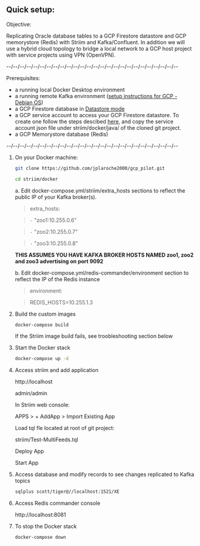 
Quick setup:
------------

Objective:

Replicating Oracle database tables to a GCP Firestore datastore and GCP memorystore (Redis) with Striim and Kafka/Confluent.  In addition we will use a hybrid cloud topology to bridge a local network to a GCP host project with service projects using VPN (OpenVPN).

--/--/--/--/--/--/--/--/--/--/--/--/--/--/--/--/--/--/--/--/--/--/--/--/--/--

Prerequisites:
- a running local Docker Desktop environment
- a running remote Kafka environment ([setup instructions for GCP - Debian OS](https://github.com/jplaroche2000/striim/blob/master/kafka/Build%20a%20Kafka%20Cluster%20on%20GCP.pdf))
- a GCP Firestore database in [Datastore mode](https://cloud.google.com/datastore/docs/quickstart)
- a GCP service account to access your GCP Firestore datastore.  To create one follow the steps descibed [here](https://cloud.google.com/iam/docs/creating-managing-service-account-keys#iam-service-account-keys-create-console), and copy the service account json file under striim/docker/java/ of the cloned git project.
- a GCP Memorystore database (Redis)

--/--/--/--/--/--/--/--/--/--/--/--/--/--/--/--/--/--/--/--/--/--/--/--/--/--

1. On your Docker machine:

    ```sh
    git clone https://github.com/jplaroche2000/gcp_pilot.git
    ```

    ```sh
    cd striim/docker
    ```

    a. Edit docker-compose.yml/striim/extra_hosts sections to reflect the public IP of your Kafka broker(s).

    >extra_hosts:
    
    >`-` "zoo1:10.255.0.6" 
    
    >`-` "zoo2:10.255.0.7"  

    >`-` "zoo3:10.255.0.8"  

    **THIS ASSUMES YOU HAVE KAFKA BROKER HOSTS NAMED zoo1, zoo2 and zoo3 advertising on port 9092**
 
    b. Edit docker-compose.yml/redis-commander/environment section to reflect the IP of the Redis instance
    
    >environment:
    
    >REDIS_HOSTS=10.255.1.3


2. Build the custom images

    ```sh
    docker-compose build
    ```
    If the Striim image build fails, see troobleshooting section below

3. Start the Docker stack

    ```sh
    docker-compose up -d
    ```


4. Access striim and add application

    http://localhost
    
    admin/admin
   
    In Striim web console:
    
    APPS > + AddApp > Import Existing App
   
    
    Load tql fle located at root of git project:
    
    striim/Test-MultiFeeds.tql
   
    Deploy App
   
    Start App
   
5. Access database and modify records to see changes replicated to Kafka topics
 
    ```sh
    sqlplus scott/tiger@//localhost:1521/XE
    ```
    
6. Access Redis commander console
 
    http://localhost:8081
   
7. To stop the Docker stack

    ```sh
    docker-compose down
    ```  


